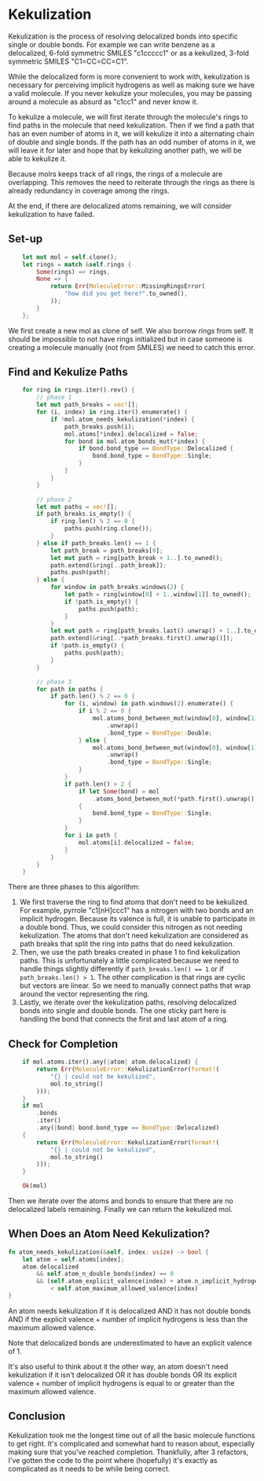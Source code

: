 # Kekulization
Kekulization is the process of resolving delocalized bonds into specific single or double bonds. For example we can write benzene as a delocalized, 6-fold symmetric SMILES "c1ccccc1" or as a kekulized, 3-fold symmetric SMILES "C1=CC=CC=C1".

While the delocalized form is more convenient to work with, kekulization is necessary for perceiving implicit hydrogens as well as making sure we have a valid molecule. If you never kekulize your molecules, you may be passing around a molecule as absurd as "c1cc1" and never know it.

To kekulize a molecule, we will first iterate through the molecule's rings to find paths in the molecule that need kekulization. Then if we find a path that has an even number of atoms in it, we will kekulize it into a alternating chain of double and single bonds. If the path has an odd number of atoms in it, we will leave it for later and hope that by kekulizing another path, we will be able to kekulize it.

Because molrs keeps track of all rings, the rings of a molecule are overlapping. This removes the need to reiterate through the rings as there is already redundancy in coverage among the rings.

At the end, if there are delocalized atoms remaining, we will consider kekulization to have failed.

## Set-up
```rust
    let mut mol = self.clone();
    let rings = match &self.rings {
        Some(rings) => rings,
        None => {
            return Err(MoleculeError::MissingRingsError(
                "how did you get here?".to_owned(),
            ));
        }
    };
```

We first create a new mol as clone of self. We also borrow rings from self. It should be impossible to not have rings initialized but in case someone is creating a molecule manually (not from SMILES) we need to catch this error.

## Find and Kekulize Paths
```rust
    for ring in rings.iter().rev() {
        // phase 1
        let mut path_breaks = vec![];
        for (i, index) in ring.iter().enumerate() {
            if !mol.atom_needs_kekulization(*index) {
                path_breaks.push(i);
                mol.atoms[*index].delocalized = false;
                for bond in mol.atom_bonds_mut(*index) {
                    if bond.bond_type == BondType::Delocalized {
                        bond.bond_type = BondType::Single;
                    }
                }
            }
        }

        // phase 2
        let mut paths = vec![];
        if path_breaks.is_empty() {
            if ring.len() % 2 == 0 {
                paths.push(ring.clone());
            }
        } else if path_breaks.len() == 1 {
            let path_break = path_breaks[0];
            let mut path = ring[path_break + 1..].to_owned();
            path.extend(&ring[..path_break]);
            paths.push(path);
        } else {
            for window in path_breaks.windows(2) {
                let path = ring[window[0] + 1..window[1]].to_owned();
                if !path.is_empty() {
                    paths.push(path);
                }
            }
            let mut path = ring[path_breaks.last().unwrap() + 1..].to_owned();
            path.extend(&ring[..*path_breaks.first().unwrap()]);
            if !path.is_empty() {
                paths.push(path);
            }
        }

        // phase 3
        for path in paths {
            if path.len() % 2 == 0 {
                for (i, window) in path.windows(2).enumerate() {
                    if i % 2 == 0 {
                        mol.atoms_bond_between_mut(window[0], window[1])
                            .unwrap()
                            .bond_type = BondType::Double;
                    } else {
                        mol.atoms_bond_between_mut(window[0], window[1])
                            .unwrap()
                            .bond_type = BondType::Single;
                    }
                }
                if path.len() > 2 {
                    if let Some(bond) = mol
                        .atoms_bond_between_mut(*path.first().unwrap(), *path.last().unwrap())
                    {
                        bond.bond_type = BondType::Single;
                    }
                }
                for i in path {
                    mol.atoms[i].delocalized = false;
                }
            }
        }
    }
```

There are three phases to this algorithm:
1. We first traverse the ring to find atoms that don't need to be kekulized. For example, pyrrole "c1[nH]ccc1" has a nitrogen with two bonds and an implicit hydrogen. Because its valence is full, it is unable to participate in a double bond. Thus, we could consider this nitrogen as not needing kekulization. The atoms that don't need kekulization are considered as path breaks that split the ring into paths that do need kekulization.
2. Then, we use the path breaks created in phase 1 to find kekulization paths. This is unfortunately a little complicated because we need to handle things slightly differently if `path_breaks.len() == 1` or if `path_breaks.len() > 1`. The other complication is that rings are cyclic but vectors are linear. So we need to manually connect paths that wrap around the vector representing the ring.
3. Lastly, we iterate over the kekulization paths, resolving delocalized bonds into single and double bonds. The one sticky part here is handling the bond that connects the first and last atom of a ring.

## Check for Completion
```rust
    if mol.atoms.iter().any(|atom| atom.delocalized) {
        return Err(MoleculeError::KekulizationError(format!(
            "{} | could not be kekulized",
            mol.to_string()
        )));
    }
    if mol
        .bonds
        .iter()
        .any(|bond| bond.bond_type == BondType::Delocalized)
    {
        return Err(MoleculeError::KekulizationError(format!(
            "{} | could not be kekulized",
            mol.to_string()
        )));
    }

    Ok(mol)
```

Then we iterate over the atoms and bonds to ensure that there are no delocalized labels remaining. Finally we can return the kekulized mol.

## When Does an Atom Need Kekulization?
```rust
fn atom_needs_kekulization(&self, index: usize) -> bool {
    let atom = self.atoms[index];
    atom.delocalized
        && self.atom_n_double_bonds(index) == 0
        && (self.atom_explicit_valence(index) + atom.n_implicit_hydrogens.unwrap_or(0))
            < self.atom_maximum_allowed_valence(index)
}
```

An atom needs kekulization if it is delocalized AND it has not double bonds AND if the explicit valence + number of implicit hydrogens is less than the maximum allowed valence.

Note that delocalized bonds are underestimated to have an explicit valence of 1.

It's also useful to think about it the other way, an atom doesn't need kekulization if it isn't delocalized OR it has double bonds OR its explicit valence + number of implicit hydrogens is equal to or greater than the maximum allowed valence.

## Conclusion
Kekulization took me the longest time out of all the basic molecule functions to get right. It's complicated and somewhat hard to reason about, especially making sure that you've reached completion. Thankfully, after 3 refactors, I've gotten the code to the point where (hopefully) it's exactly as complicated as it needs to be while being correct.
